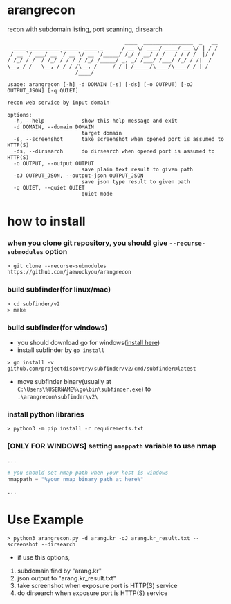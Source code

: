 # arangrecon
recon with subdomain listing, port scanning, dirsearch
```
                                      ____  ________________  _   __
  ____ __________ _____  ____ _      / __ \/ ____/ ____/ __ \/ | / /
 / __ `/ ___/ __ `/ __ \/ __ `/_____/ /_/ / __/ / /   / / / /  |/ / 
/ /_/ / /  / /_/ / / / / /_/ /_____/ _, _/ /___/ /___/ /_/ / /|  /  
\__,_/_/   \__,_/_/ /_/\__, /     /_/ |_/_____/\____/\____/_/ |_/   
                      /____/                                        

usage: arangrecon [-h] -d DOMAIN [-s] [-ds] [-o OUTPUT] [-oJ OUTPUT_JSON] [-q QUIET]

recon web service by input domain

options:
  -h, --help            show this help message and exit
  -d DOMAIN, --domain DOMAIN
                        target domain
  -s, --screenshot      take screenshot when opened port is assumed to HTTP(S)
  -ds, --dirsearch      do dirsearch when opened port is assumed to HTTP(S)
  -o OUTPUT, --output OUTPUT
                        save plain text result to given path
  -oJ OUTPUT_JSON, --output-json OUTPUT_JSON
                        save json type result to given path
  -q QUIET, --quiet QUIET
                        quiet mode
```

# how to install

### when you clone git repository, you should give `--recurse-submodules` option
```
> git clone --recurse-submodules https://github.com/jaewookyou/arangrecon
```

### build subfinder(for linux/mac)
```
> cd subfinder/v2
> make
```
### build subfinder(for windows)
 * you should download go for windows([install here](https://go.dev/dl/))
 * install subfinder by `go install`
```
> go install -v github.com/projectdiscovery/subfinder/v2/cmd/subfinder@latest
```
 * move subfinder binary(usually at `C:\Users\%USERNAME%\go\bin\subfinder.exe`) to `.\arangrecon\subfinder\v2\`

### install python libraries
```
> python3 -m pip install -r requirements.txt
```

### [ONLY FOR WINDOWS] setting `nmappath` variable to use nmap
```python
...

# you should set nmap path when your host is windows
nmappath = "%your nmap binary path at here%"

...
```

# Use Example

```
> python3 arangrecon.py -d arang.kr -oJ arang.kr_result.txt --screenshot --dirsearch
```
- if use this options,
1. subdomain find by "arang.kr"
2. json output to "arang.kr_result.txt"
3. take screenshot when exposure port is HTTP(S) service
4. do dirsearch when exposure port is HTTP(S) service

